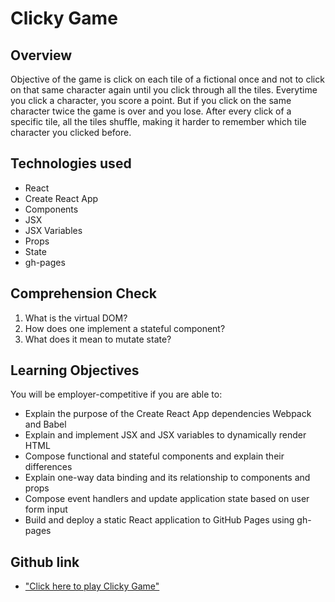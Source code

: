# Clicky Game

## Overview
  Objective of the game is click on each tile of a fictional once and not to click on that same character again until you click through all the tiles. Everytime you click a character, you score a point. But if you click on the same character twice the game is over and you lose. After every click of a specific tile, all the tiles shuffle, making it harder to remember which tile character you clicked before. 

## Technologies used
* React
* Create React App
* Components
* JSX
* JSX Variables
* Props
* State
* gh-pages

## Comprehension Check
1. What is the virtual DOM?
2. How does one implement a stateful component? 
3. What does it mean to mutate state? 

## Learning Objectives
You will be employer-competitive if you are able to:
* Explain the purpose of the Create React App dependencies Webpack and Babel
* Explain and implement JSX and JSX variables to dynamically render HTML
* Compose functional and stateful components and explain their differences
* Explain one-way data binding and its relationship to components and props
* Compose event handlers and update application state based on user form input
* Build and deploy a static React application to GitHub Pages using gh-pages


## Github link
* ["Click here to play Clicky Game"](https://ml042685.github.io/Click/)

